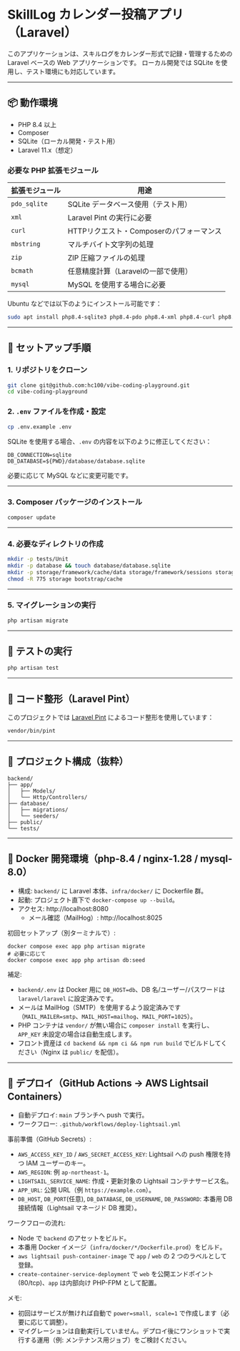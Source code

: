 # SkillLog カレンダー投稿アプリ（Laravel）

このアプリケーションは、スキルログをカレンダー形式で記録・管理するための Laravel ベースの Web アプリケーションです。
ローカル開発では SQLite を使用し、テスト環境にも対応しています。

---

## 📦 動作環境

- PHP 8.4 以上
- Composer
- SQLite（ローカル開発・テスト用）
- Laravel 11.x（想定）

### 必要な PHP 拡張モジュール

| 拡張モジュール     | 用途                                     |
|----------------------|------------------------------------------|
| `pdo_sqlite`         | SQLite データベース使用（テスト用）     |
| `xml`                | Laravel Pint の実行に必要               |
| `curl`               | HTTPリクエスト・Composerのパフォーマンス |
| `mbstring`           | マルチバイト文字列の処理               |
| `zip`                | ZIP 圧縮ファイルの処理                  |
| `bcmath`             | 任意精度計算（Laravelの一部で使用）     |
| `mysql`              | MySQL を使用する場合に必要              |

Ubuntu などでは以下のようにインストール可能です：

```bash
sudo apt install php8.4-sqlite3 php8.4-pdo php8.4-xml php8.4-curl php8.4-mbstring php8.4-zip php8.4-bcmath php8.4-mysql
```

---

## 🔧 セットアップ手順

### 1. リポジトリをクローン

```bash
git clone git@github.com:hc100/vibe-coding-playground.git
cd vibe-coding-playground
```

### 2. `.env` ファイルを作成・設定

```bash
cp .env.example .env
```

SQLite を使用する場合、`.env` の内容を以下のように修正してください：

```env
DB_CONNECTION=sqlite
DB_DATABASE=${PWD}/database/database.sqlite
```

必要に応じて MySQL などに変更可能です。

---

### 3. Composer パッケージのインストール

```bash
composer update
```

---

### 4. 必要なディレクトリの作成

```bash
mkdir -p tests/Unit
mkdir -p database && touch database/database.sqlite
mkdir -p storage/framework/cache/data storage/framework/sessions storage/framework/views storage/logs
chmod -R 775 storage bootstrap/cache
```

---

### 5. マイグレーションの実行

```bash
php artisan migrate
```

---

## 🧪 テストの実行

```bash
php artisan test
```

---

## 💅 コード整形（Laravel Pint）

このプロジェクトでは [Laravel Pint](https://laravel.com/docs/pint) によるコード整形を使用しています：

```bash
vendor/bin/pint
```

---

## 📁 プロジェクト構成（抜粋）

```
backend/
├── app/
│   ├── Models/
│   └── Http/Controllers/
├── database/
│   ├── migrations/
│   └── seeders/
├── public/
└── tests/
```

---

## 🐳 Docker 開発環境（php-8.4 / nginx-1.28 / mysql-8.0）

- 構成: `backend/` に Laravel 本体、`infra/docker/` に Dockerfile 群。
- 起動: プロジェクト直下で `docker-compose up --build`。
- アクセス: http://localhost:8080
  - メール確認（MailHog）: http://localhost:8025

初回セットアップ（別ターミナルで）:

```
docker compose exec app php artisan migrate
# 必要に応じて
docker compose exec app php artisan db:seed
```

補足:
- `backend/.env` は Docker 用に `DB_HOST=db`、DB 名/ユーザー/パスワードは `laravel/laravel` に設定済みです。
- メールは MailHog（SMTP）を使用するよう設定済みです（`MAIL_MAILER=smtp`、`MAIL_HOST=mailhog`、`MAIL_PORT=1025`）。
- PHP コンテナは `vendor/` が無い場合に `composer install` を実行し、`APP_KEY` 未設定の場合は自動生成します。
- フロント資産は `cd backend && npm ci && npm run build` でビルドしてください（Nginx は `public/` を配信）。

---

## 🚀 デプロイ（GitHub Actions → AWS Lightsail Containers）

- 自動デプロイ: `main` ブランチへ push で実行。
- ワークフロー: `.github/workflows/deploy-lightsail.yml`

事前準備（GitHub Secrets）:
- `AWS_ACCESS_KEY_ID` / `AWS_SECRET_ACCESS_KEY`: Lightsail への push 権限を持つ IAM ユーザーのキー。
- `AWS_REGION`: 例 `ap-northeast-1`。
- `LIGHTSAIL_SERVICE_NAME`: 作成・更新対象の Lightsail コンテナサービス名。
- `APP_URL`: 公開 URL（例 `https://example.com`）。
- `DB_HOST`, `DB_PORT`(任意), `DB_DATABASE`, `DB_USERNAME`, `DB_PASSWORD`: 本番用 DB 接続情報（Lightsail マネージド DB 推奨）。

ワークフローの流れ:
- Node で `backend` のアセットをビルド。
- 本番用 Docker イメージ（`infra/docker/*/Dockerfile.prod`）をビルド。
- `aws lightsail push-container-image` で `app` / `web` の 2 つのラベルとして登録。
- `create-container-service-deployment` で `web` を公開エンドポイント(80/tcp)、`app` は内部向け PHP-FPM として配置。

メモ:
- 初回はサービスが無ければ自動で `power=small, scale=1` で作成します（必要に応じて調整）。
- マイグレーションは自動実行していません。デプロイ後にワンショットで実行する運用（例: メンテナンス用ジョブ）をご検討ください。
